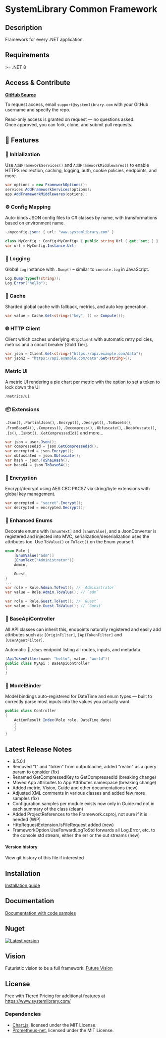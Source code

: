 # SystemLibrary Common Framework 

## Description
Framework for every .NET application.

## Requirements
&gt;= .NET 8

## Access & Contribute  
[**GitHub Source**](https://github.com/systemlibrary/systemlibrary-common-framework-private)

To request access, email `support@systemlibrary.com` with your GitHub username and specify the repo.

Read-only access is granted on request — no questions asked.  
Once approved, you can fork, clone, and submit pull requests.

## 🚀 Features

### 🔧 Initialization
Use `AddFrameworkServices()` and `AddFrameworkMiddlewares()` to enable HTTPS redirection, caching, logging, auth, cookie policies, endpoints, and more.

```csharp
var options = new FrameworkOptions();
services.AddFrameworkServices(options);
app.AddFrameworkMiddlewares(options);
```

### ⚙️ Config Mapping
Auto-binds JSON config files to C# classes by name, with transformations based on environment name.

```csharp
~/myconfig.json: { url: "www.systemlibrary.com" }

class MyConfig : Config<MyConfig> { public string Url { get; set; } }
var url = MyConfig.Instance.Url;
```

### 📝 Logging
Global `Log` instance with `.Dump()` – similar to `console.log` in JavaScript.

```csharp
Log.Dump(typeof(string));
Log.Error("hello");
```

### 🧠 Cache
Sharded global cache with fallback, metrics, and auto key generation.

```csharp
var value = Cache.Get<string>("key", () => Compute());
```

### 🌐 HTTP Client
Client which caches underlying `HttpClient` with automatic retry policies, metrics and a circuit breaker [Gold Tier].

```csharp
var json = Client.Get<string>("https://api.example.com/data");
var json2 = "https://api.example.com/data".Get<string>();
```

### Metric UI
A metric UI rendering a pie chart per metric with the option to set a token to lock down the UI

```csharp
/metrics/ui 
```

### 📦 Extensions
`.Json()`, `.PartialJson()`, `.Encrypt()`, `.Decrypt()`, `.ToBase64()`, `.FromBase64()`, `.Compress()`, `.Decompress()`, `.Obfuscate()`, `.Deobfuscate()`, `.Is()`, `.IsNot()`, `.GetCompressedId()` and more...

```csharp
var json = user.Json();
var compressedId = json.GetCompressedId();
var encrypted = json.Encrypt();
var obfuscated = json.Obfuscate();
var hash = json.ToSha1Hash();
var base64 = json.ToBase64();
```

### 🔐 Encryption
Encrypt/decrypt using AES CBC PKCS7 via string/byte extensions with global key management.

```csharp
var encrypted = "secret".Encrypt();
var decrypted = encrypted.Decrypt();
```

### 🧩 Enhanced Enums
Decorate enums with `[EnumText]` and `[EnumValue]`, and a JsonConverter is registered and injected into MVC, serialization/deserialization uses the attributes too. Use `ToValue()` or `ToText()` on the Enum yourself.

```csharp
enum Role { 
	[EnumValue("adm")]
	[EnumText("Administrator")]
	Admin,

	Guest
}
...
var role = Role.Admin.ToText(); // `Administrator`
var value = Role.Admin.ToValue(); // `adm`

var role = Role.Guest.ToText(); // `Guest`
var value = Role.Guest.ToValue(); // `Guest`
```

### 📡 BaseApiController
All API classes can inherit this, endpoints naturally registered and easily add attributes such as: `[OriginFilter]`, `[ApiTokenFilter]` and `[UserAgentFilter]`.

Automatic 📖 `/docs` endpoint listing all routes, inputs, and metadata.

```csharp
[ApiTokenFilter(name: "hello", value: "world")]
public class MyApi : BaseApiController 
{ 
}
```

### 🔗 ModelBinder
Model bindings auto-registered for DateTime and enum types — built to correctly parse most inputs into the values you actually want.
```csharp
public class Controller 
{
	ActionResult Index(Role role, DateTime date) 
	{
	}
}
```

## Latest Release Notes
- 8.5.0.1
- Removed "t" and "token" from outputcache, added "realm" as a query param to consider (fix)
- Renamed GetCompressedKey to GetCompressedId (breaking change)
- Moved App attributes to App.Attributes namespace (breaking change)
- Added metric, Vision, Guide and other documentations (new)
- Adjusted XML comments in various classes and added few more samples (fix)
- Configuration samples per module exists now only in Guide.md not in each summary of the class (clean)
- Added ProjectReferences to the Framework.csproj, not sure if it is needed (WIP)
- HttpRequestExtension.IsFileRequest added (new)
- FrameworkOption.UseForwardLogToStd forwards all Log.Error, etc. to the console std stream, either the err or the out streams (new)

#### Version history 
View git history of this file if interested

## Installation
[Installation guide](https://systemlibrary.github.io/systemlibrary-common-framework/Install.html)

## Documentation
[Documentation with code samples](https://systemlibrary.github.io/systemlibrary-common-framework/)

## Nuget
[![Latest version](https://img.shields.io/nuget/v/SystemLibrary.Common.Framework)](https://www.nuget.org/packages/SystemLibrary.Common.Framework)

## Vision
Futuristic vision to be a full framework:
[Future Vision](https://github.com/systemlibrary/systemlibrary-common-framework/Vision.md)

## License
Free with Tiered Pricing for additional features at https://www.systemlibrary.com/

### Dependencies
- [Chart.js](https://github.com/chartjs/Chart.js), licensed under the MIT License.
- [Prometheus-net](https://www.nuget.org/packages/prometheus-net), licensed under the MIT License.